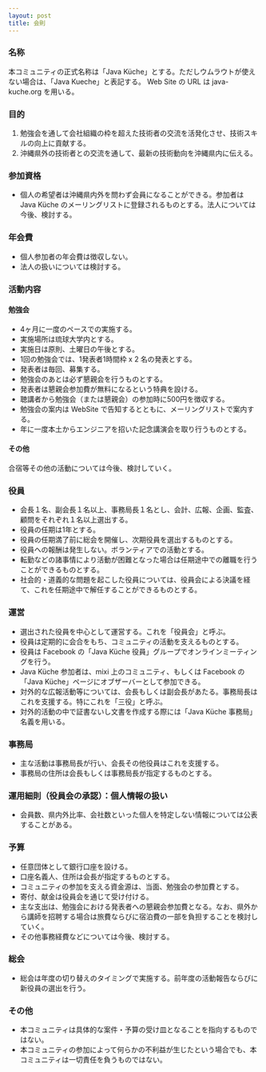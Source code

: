 ```yaml
---
layout: post
title: 会則
---
```



### 名称

本コミュニティの正式名称は「Java Küche」とする。ただしウムラウトが使えない場合は、「Java Kueche」と表記する。 Web Site の URL は java-kuche.org を用いる。


### 目的

1. 勉強会を通して会社組織の枠を超えた技術者の交流を活発化させ、技術スキルの向上に貢献する。
2. 沖縄県外の技術者との交流を通して、最新の技術動向を沖縄県内に伝える。


### 参加資格

- 個人の希望者は沖縄県内外を問わず会員になることができる。参加者は Java Küche のメーリングリストに登録されるものとする。法人については今後、検討する。


### 年会費

- 個人参加者の年会費は徴収しない。
- 法人の扱いについては検討する。


### 活動内容

#### 勉強会

- 4ヶ月に一度のペースでの実施する。
- 実施場所は琉球大学内とする。
- 実施日は原則、土曜日の午後とする。
- 1回の勉強会では、1発表者1時間枠 x 2 名の発表とする。
- 発表者は毎回、募集する。
- 勉強会のあとは必ず懇親会を行うものとする。
- 発表者は懇親会参加費が無料になるという特典を設ける。
- 聴講者から勉強会（または懇親会）の参加時に500円を徴収する。
- 勉強会の案内は WebSite で告知するとともに、メーリングリストで案内する。
- 年に一度本土からエンジニアを招いた記念講演会を取り行うものとする。

#### その他

合宿等その他の活動については今後、検討していく。


### 役員

- 会長１名、副会長１名以上、事務局長１名とし、会計、広報、企画、監査、顧問をそれぞれ１名以上選出する。
- 役員の任期は1年とする。
- 役員の任期満了前に総会を開催し、次期役員を選出するものとする。
- 役員への報酬は発生しない。ボランティアでの活動とする。
- 転勤などの諸事情により活動が困難となった場合は任期途中での離職を行うことができるものとする。
- 社会的・道義的な問題を起こした役員については、役員会による決議を経て、これを任期途中で解任することができるものとする。


### 運営

- 選出された役員を中心として運営する。これを「役員会」と呼ぶ。
- 役員は定期的に会合をもち、コミュニティの活動を支えるものとする。
- 役員は Facebook の「Java Küche 役員」グループでオンラインミーティングを行う。
- Java Küche 参加者は、mixi 上のコミュニティ、もしくは Facebook の「Java Küche」ページにオブザーバーとして参加できる。
- 対外的な広報活動等については、会長もしくは副会長があたる。事務局長はこれを支援する。特にこれを「三役」と呼ぶ。
- 対外的活動の中で証書ないし文書を作成する際には「Java Küche 事務局」名義を用いる。


### 事務局

- 主な活動は事務局長が行い、会長その他役員はこれを支援する。
- 事務局の住所は会長もしくは事務局長が指定するものとする。


### 運用細則（役員会の承認）：個人情報の扱い

- 会員数、県内外比率、会社数といった個人を特定しない情報については公表することがある。


### 予算

- 任意団体として銀行口座を設ける。
- 口座名義人、住所は会長が指定するものとする。
- コミュニティの参加を支える資金源は、当面、勉強会の参加費とする。
- 寄付、献金は役員会を通じて受け付ける。
- 主な支出は、勉強会における発表者への懇親会参加費となる。なお、県外から講師を招聘する場合は旅費ならびに宿泊費の一部を負担することを検討していく。
- その他事務経費などについては今後、検討する。


### 総会

- 総会は年度の切り替えのタイミングで実施する。前年度の活動報告ならびに新役員の選出を行う。


### その他

- 本コミュニティは具体的な案件・予算の受け皿となることを指向するものではない。
- 本コミュニティの参加によって何らかの不利益が生じたという場合でも、本コミュニティは一切責任を負うものではない。
